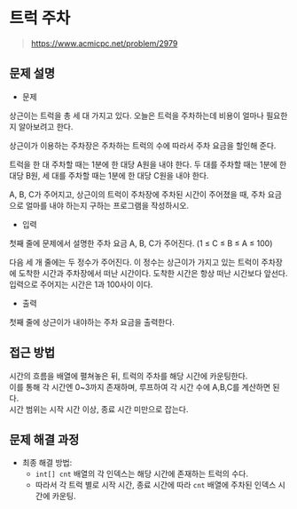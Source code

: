 # 트럭 주차

> https://www.acmicpc.net/problem/2979

## 문제 설명

- 문제

상근이는 트럭을 총 세 대 가지고 있다. 오늘은 트럭을 주차하는데 비용이 얼마나 필요한지 알아보려고 한다.

상근이가 이용하는 주차장은 주차하는 트럭의 수에 따라서 주차 요금을 할인해 준다.

트럭을 한 대 주차할 때는 1분에 한 대당 A원을 내야 한다. 두 대를 주차할 때는 1분에 한 대당 B원, 세 대를 주차할 때는 1분에 한 대당 C원을 내야 한다.

A, B, C가 주어지고, 상근이의 트럭이 주차장에 주차된 시간이 주어졌을 때, 주차 요금으로 얼마를 내야 하는지 구하는 프로그램을 작성하시오.

- 입력

첫째 줄에 문제에서 설명한 주차 요금 A, B, C가 주어진다. (1 ≤ C ≤ B ≤ A ≤ 100)

다음 세 개 줄에는 두 정수가 주어진다. 이 정수는 상근이가 가지고 있는 트럭이 주차장에 도착한 시간과 주차장에서 떠난 시간이다. 도착한 시간은 항상 떠난 시간보다 앞선다. 입력으로 주어지는 시간은 1과 100사이
이다.

- 출력

첫째 줄에 상근이가 내야하는 주차 요금을 출력한다.

## 접근 방법

시간의 흐름을 배열에 펼쳐놓은 뒤, 트럭의 주차를 해당 시간에 카운팅한다.  
이를 통해 각 시간엔 0~3까지 존재하며, 루프하여 각 시간 수에 A,B,C를 계산하면 된다.  
시간 범위는 시작 시간 이상, 종료 시간 미만으로 잡는다.

## 문제 해결 과정

- 최종 해결 방법:
    - `int[] cnt` 배열의 각 인덱스는 해당 시간에 존재하는 트럭의 수다.
    - 따라서 각 트럭 별로 시작 시간, 종료 시간에 따라 `cnt` 배열에 주차된 인덱스 시간에 카운팅.